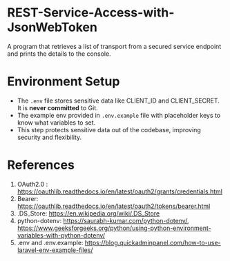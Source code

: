 # REST-Service-Access-with-JsonWebToken
A program that retrieves a list of transport from a secured service endpoint and prints the details to the console.


# Environment Setup
- The `.env` file stores sensitive data like CLIENT_ID and CLIENT_SECRET. It is **never committed** to Git.
- The example env provided in `.env.example` file with placeholder keys to know what variables to set.
- This step protects sensitive data out of the codebase, improving security and flexibility.

# References
1. OAuth2.0 : https://oauthlib.readthedocs.io/en/latest/oauth2/grants/credentials.html
2. Bearer: https://oauthlib.readthedocs.io/en/latest/oauth2/tokens/bearer.html
3. .DS_Store: https://en.wikipedia.org/wiki/.DS_Store
4. python-dotenv: https://saurabh-kumar.com/python-dotenv/, https://www.geeksforgeeks.org/python/using-python-environment-variables-with-python-dotenv/
5. .env and .env.example: https://blog.quickadminpanel.com/how-to-use-laravel-env-example-files/
